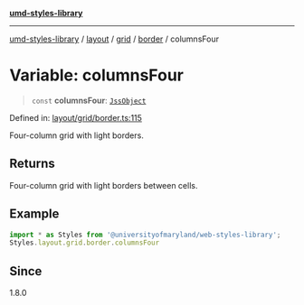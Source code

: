 [**umd-styles-library**](../../../../../../README.md)

***

[umd-styles-library](../../../../../../modules.md) / [layout](../../../../../README.md) / [grid](../../../README.md) / [border](../README.md) / columnsFour

# Variable: columnsFour

> `const` **columnsFour**: [`JssObject`](../../../../../../utilities/namespaces/transform/type-aliases/JssObject.md)

Defined in: [layout/grid/border.ts:115](https://github.com/UMD-Digital/design-system/blob/ada30a44686a89a90941bbd44a6f156101fc9b44/packages/styles/source/layout/grid/border.ts#L115)

Four-column grid with light borders.

## Returns

Four-column grid with light borders between cells.

## Example

```typescript
import * as Styles from '@universityofmaryland/web-styles-library';
Styles.layout.grid.border.columnsFour
```

## Since

1.8.0

